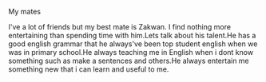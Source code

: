 My mates

I've a lot of friends but my best mate is Zakwan.
I find nothing more entertaining than spending 
time with him.Lets talk about his talent.He has a 
good english grammar that he always've been top 
student english when we was in primary school.He 
always teaching me in English when i dont know 
something such as make a sentences and others.He
always entertain me something new that i can learn
and useful to me.

